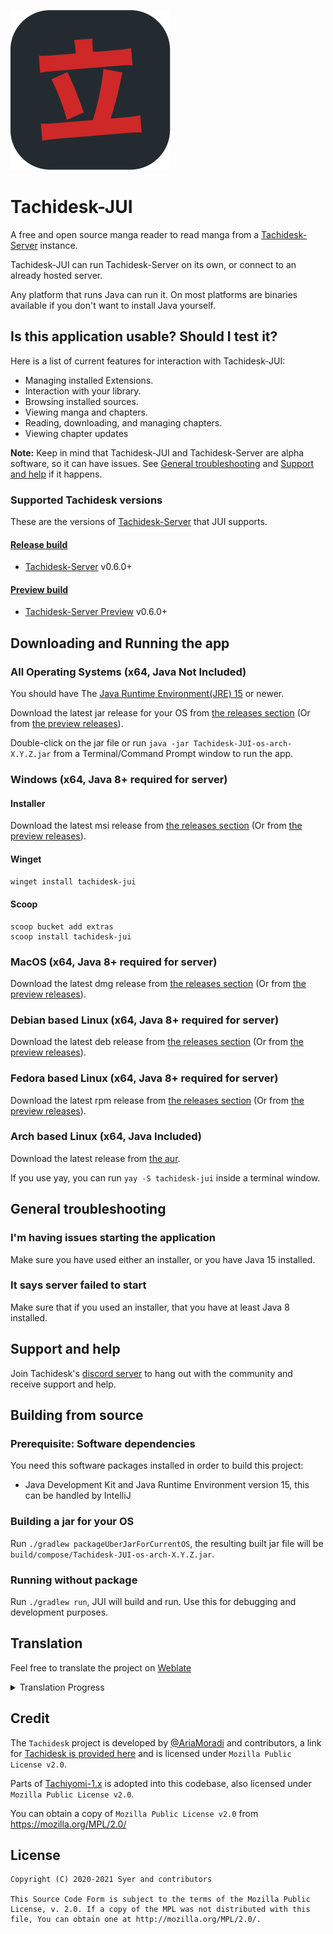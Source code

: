 
![image](resources/icon.png)
# Tachidesk-JUI
A free and open source manga reader to read manga from a [Tachidesk-Server][tachidesk-server] instance.

Tachidesk-JUI can run Tachidesk-Server on its own, or connect to an already hosted server. 

Any platform that runs Java can run it. On most platforms are binaries available if you don't want to install Java yourself.

## Is this application usable? Should I test it?
Here is a list of current features for interaction with Tachidesk-JUI:

- Managing installed Extensions.
- Interaction with your library.
- Browsing installed sources.
- Viewing manga and chapters.
- Reading, downloading, and managing chapters.
- Viewing chapter updates

**Note:** Keep in mind that Tachidesk-JUI and Tachidesk-Server are alpha software, so it can have issues. See [General troubleshooting](#general-troubleshooting) and [Support and help](#support-and-help) if it happens.

### Supported Tachidesk versions
These are the versions of [Tachidesk-Server][tachidesk-server] that JUI supports.
#### [Release build][release]
- [Tachidesk-Server][tachidesk-server] v0.6.0+
#### [Preview build][preview]
- [Tachidesk-Server Preview][tachidesk-server-preview] v0.6.0+

## Downloading and Running the app
### All Operating Systems (x64, Java Not Included)
You should have The [Java Runtime Environment(JRE) 15](https://jdk.java.net/15/) or newer.

Download the latest jar release for your OS from [the releases section][release] (Or from [the preview releases][preview]).

Double-click on the jar file or run `java -jar Tachidesk-JUI-os-arch-X.Y.Z.jar` from a Terminal/Command Prompt window to run the app.

### Windows (x64, Java 8+ required for server)
#### Installer
Download the latest msi release from [the releases section][release] (Or from [the preview releases][preview]).
#### Winget
`winget install tachidesk-jui`
#### Scoop
```shell
scoop bucket add extras
scoop install tachidesk-jui
```

### MacOS (x64, Java 8+ required for server)
Download the latest dmg release from [the releases section][release] (Or from [the preview releases][preview]).

### Debian based Linux (x64, Java 8+ required for server)
Download the latest deb release from [the releases section][release] (Or from [the preview releases][preview]).

### Fedora based Linux (x64, Java 8+ required for server)
Download the latest rpm release from [the releases section][release] (Or from [the preview releases][preview]).

### Arch based Linux (x64, Java Included)
Download the latest release from [the aur](https://aur.archlinux.org/packages/tachidesk-jui/).

If you use yay, you can run `yay -S tachidesk-jui` inside a terminal window.

## General troubleshooting
### I'm having issues starting the application
Make sure you have used either an installer, or you have Java 15 installed.

### It says server failed to start
Make sure that if you used an installer, that you have at least Java 8 installed.

## Support and help
Join Tachidesk's [discord server](https://discord.gg/wgPyb7hE5d) to hang out with the community and receive support and help.

## Building from source
### Prerequisite: Software dependencies
You need this software packages installed in order to build this project:
- Java Development Kit and Java Runtime Environment version 15, this can be handled by IntelliJ
### Building a jar for your OS
Run `./gradlew packageUberJarForCurrentOS`, the resulting built jar file will be `build/compose/Tachidesk-JUI-os-arch-X.Y.Z.jar`.

### Running without package
Run `./gradlew run`, JUI will build and run. Use this for debugging and development purposes.

## Translation
Feel free to translate the project on [Weblate](https://hosted.weblate.org/projects/tachideskjui/desktop/)

<details><summary>Translation Progress</summary>
<a href="https://hosted.weblate.org/engage/tachideskjui/">
<img src="https://hosted.weblate.org/widgets/tachideskjui/-/desktop/multi-auto.svg" alt="Translation status" />
</a>
</details>

## Credit
The `Tachidesk` project is developed by [@AriaMoradi](https://github.com/AriaMoradi) and contributors, a link for [Tachidesk is provided here](https://github.com/Suwayomi/Tachidesk) and is licensed under `Mozilla Public License v2.0`.

Parts of [Tachiyomi-1.x](https://github.com/tachiyomiorg/tachiyomi-1.x) is adopted into this codebase, also licensed under `Mozilla Public License v2.0`.

You can obtain a copy of `Mozilla Public License v2.0` from https://mozilla.org/MPL/2.0/

## License

    Copyright (C) 2020-2021 Syer and contributors

    This Source Code Form is subject to the terms of the Mozilla Public
    License, v. 2.0. If a copy of the MPL was not distributed with this
    file, You can obtain one at http://mozilla.org/MPL/2.0/.


[release]: https://github.com/Suwayomi/Tachidesk-JUI/releases
[preview]: https://github.com/Suwayomi/Tachidesk-JUI-preview/releases
[tachidesk-server]: https://github.com/Suwayomi/Tachidesk-Server
[tachidesk-server-preview]: https://github.com/Suwayomi/Tachidesk-Server-preview/releases
